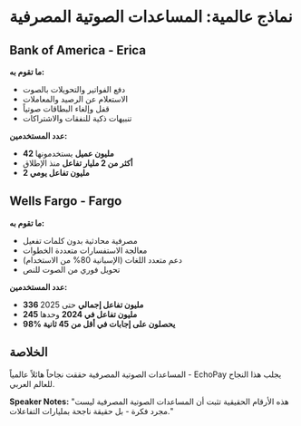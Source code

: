 # نماذج عالمية: المساعدات الصوتية المصرفية

## **Bank of America - Erica**

**ما تقوم به:**
- دفع الفواتير والتحويلات بالصوت
- الاستعلام عن الرصيد والمعاملات  
- قفل وإلغاء البطاقات صوتياً
- تنبيهات ذكية للنفقات والاشتراكات

**عدد المستخدمين:**
- **42 مليون عميل** يستخدمونها
- **أكثر من 2 مليار تفاعل** منذ الإطلاق
- **2 مليون تفاعل يومي**

## **Wells Fargo - Fargo**

**ما تقوم به:**
- مصرفية محادثية بدون كلمات تفعيل
- معالجة الاستفسارات متعددة الخطوات
- دعم متعدد اللغات (الإسبانية 80% من الاستخدام)
- تحويل فوري من الصوت للنص

**عدد المستخدمين:**
- **336 مليون تفاعل إجمالي** حتى 2025
- **245 مليون تفاعل في 2024** وحدها
- **98% يحصلون على إجابات في أقل من 45 ثانية**

## **الخلاصة**
المساعدات الصوتية المصرفية حققت نجاحاً هائلاً عالمياً - EchoPay يجلب هذا النجاح للعالم العربي.

**Speaker Notes:**
"هذه الأرقام الحقيقية تثبت أن المساعدات الصوتية المصرفية ليست مجرد فكرة - بل حقيقة ناجحة بمليارات التفاعلات."